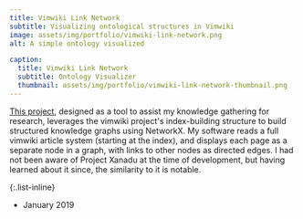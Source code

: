 ```yaml
---
title: Vimwiki Link Network
subtitle: Visualizing ontological structures in Vimwiki
image: assets/img/portfolio/vimwiki-link-network.png
alt: A simple ontology visualized

caption:
  title: Vimwiki Link Network
  subtitle: Ontology Visualizer
  thumbnail: assets/img/portfolio/vimwiki-link-network-thumbnail.png
---
```

[This project](https://github.com/AudreyBeard/vimwiki_link_network), designed as a tool to assist my knowledge gathering for research, leverages the vimwiki project's index-building structure to build structured knowledge graphs using NetworkX. My software reads a full vimwiki article system (starting at the index), and displays each page as a separate node in a graph, with links to other nodes as directed edges. I had not been aware of Project Xanadu at the time of development, but having learned about it since, the similarity to it is notable.

{:.list-inline}
- January 2019

